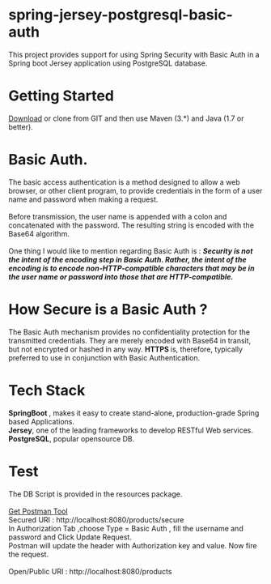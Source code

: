 # spring-jersey-postgresql-basic-auth

This project provides support for using Spring Security with Basic Auth in a Spring boot Jersey application using PostgreSQL database. 

# Getting Started
<a href="https://github.com/sreenudooosari/spring-jersey-postgresql-basic-auth/archive/master.zip">Download</a> or clone from GIT and then use Maven (3.*) and Java (1.7 or better).

# Basic Auth.
  The basic access authentication is a method designed to allow a web browser, or other client program, to provide credentials in the form   of a user name and password  when making a request. <br><br> Before transmission, the user name is appended with a colon and concatenated with the password. The resulting string is encoded with the Base64 algorithm. <br> <br>
 One thing I would like to mention regarding Basic Auth is :
 <i><strong> Security is not the intent of the encoding step in Basic Auth. Rather, the intent of the encoding is to encode non-HTTP-compatible characters that   may be in the user name or password into those that are HTTP-compatible.</strong></i>
 
# How Secure is a Basic Auth ?

The Basic Auth mechanism provides no confidentiality protection for the transmitted credentials. They are merely encoded with Base64 in transit, but not encrypted or hashed in any way. <strong> HTTPS </strong> is, therefore, typically preferred to use in conjunction with Basic Authentication.

# Tech Stack
 <strong>SpringBoot </strong>, makes it easy to create stand-alone, production-grade Spring based Applications.<br>
 <strong>Jersey</strong>, one of the leading frameworks to develop RESTful Web services.<br>
 <strong>PostgreSQL</strong>, popular opensource DB.
 
 # Test
The DB Script is provided in the resources package.<br><br>
<a href="https://www.getpostman.com/">Get Postman Tool </a> <br>
Secured URI :  http://localhost:8080/products/secure <br>
In Authorization Tab ,choose Type = Basic Auth , fill the username and password and Click Update Request.<br>
Postman will update the header with Authorization key and value. Now fire the request.<br><br>
Open/Public URI : http://localhost:8080/products <br>
